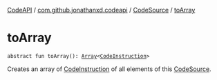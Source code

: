 [CodeAPI](../../index.md) / [com.github.jonathanxd.codeapi](../index.md) / [CodeSource](index.md) / [toArray](.)

# toArray

`abstract fun toArray(): `[`Array`](https://kotlinlang.org/api/latest/jvm/stdlib/kotlin/-array/index.html)`<`[`CodeInstruction`](../-code-instruction.md)`>`

Creates an array of [CodeInstruction](../-code-instruction.md) of all elements of this [CodeSource](index.md).

